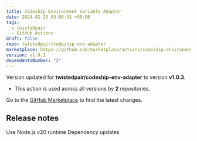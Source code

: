 ```yaml
---
title: Codeship Environment Variable Adapter
date: 2024-02-15 03:06:31 +00:00
tags:
  - twistedpair
  - GitHub Actions
draft: false
repo: twistedpair/codeship-env-adapter
marketplace: https://github.com/marketplace/actions/codeship-environment-variable-adapter
version: v1.0.3
dependentsNumber: "2"
---
```



Version updated for **twistedpair/codeship-env-adapter** to version **v1.0.3**.
- This action is used across all versions by **2** repositories.

Go to the [GitHub Marketplace](https://github.com/marketplace/actions/codeship-environment-variable-adapter) to find the latest changes.

## Release notes

Use Node.js v20 runtime
Dependency updates
